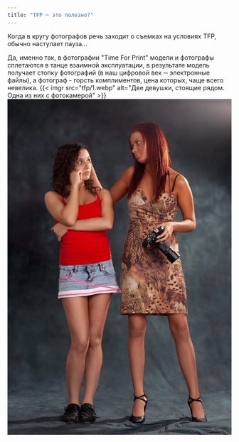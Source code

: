 ```yaml
---
title: "TFP ─ это полезно?"
---
```

Когда в кругу фотографов речь заходит о съемках на условиях TFP, обычно наступает пауза...

Да, именно так, в фотографии "Time For Print" модели и фотографы сплетаются в танце взаимной эксплуатации, в результате модель получает стопку фотографий (в наш цифровой век ─ электронные файлы), а фотограф - горсть комплиментов, цена которых, чаще всего невелика.
{{< imgr src="tfp/1.webp" alt="Две девушки, стоящие рядом. Одна из них с фотокамерой" >}}
![Две девушки, стоящие рядом. Одна из них с фотокамерой](1.webp)
